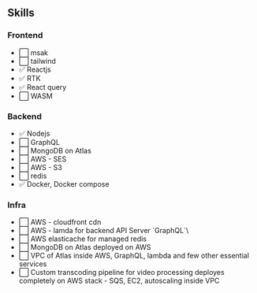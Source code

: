 
## Skills
### Frontend
- ⬜   msak
- ⬜   tailwind
- ✅   Reactjs
- ✅   RTK
- ✅   React query
- ⬜   WASM
### Backend
- ✅   Nodejs
- ⬜   GraphQL
- ⬜   MongoDB on Atlas
- ⬜   AWS - SES
- ⬜   AWS - S3
- ⬜   redis
- ✅   Docker, Docker compose
### Infra
- ⬜   AWS - cloudfront cdn
- ⬜   AWS - lamda for backend API Server \`GraphQL`\
- ⬜   AWS elasticache for managed redis
- ⬜   MongoDB on Atlas deployed on AWS
- ⬜   VPC of Atlas inside AWS, GraphQL, lambda and few other essential services
- ⬜   Custom transcoding pipeline for video processing deployes completely on AWS stack -
        SQS, EC2, autoscaling inside VPC

